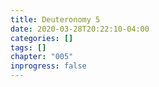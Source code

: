 ```yaml
---
title: Deuteronomy 5
date: 2020-03-28T20:22:10-04:00
categories: []
tags: []
chapter: "005"
inprogress: false
---
```


